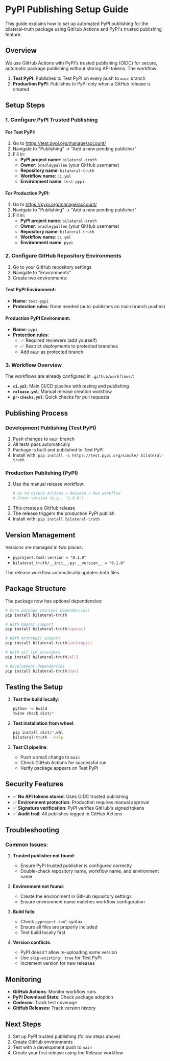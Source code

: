 # PyPI Publishing Setup Guide

This guide explains how to set up automated PyPI publishing for the bilateral-truth package using GitHub Actions and PyPI's trusted publishing feature.

## Overview

We use GitHub Actions with PyPI's trusted publishing (OIDC) for secure, automatic package publishing without storing API tokens. The workflow:

1. **Test PyPI**: Publishes to Test PyPI on every push to `main` branch
2. **Production PyPI**: Publishes to PyPI only when a GitHub release is created

## Setup Steps

### 1. Configure PyPI Trusted Publishing

#### For Test PyPI:
1. Go to https://test.pypi.org/manage/account/
2. Navigate to "Publishing" → "Add a new pending publisher"
3. Fill in:
   - **PyPI project name**: `bilateral-truth`
   - **Owner**: `bradleypallen` (your GitHub username)
   - **Repository name**: `bilateral-truth`
   - **Workflow name**: `ci.yml`
   - **Environment name**: `test-pypi`

#### For Production PyPI:
1. Go to https://pypi.org/manage/account/
2. Navigate to "Publishing" → "Add a new pending publisher"  
3. Fill in:
   - **PyPI project name**: `bilateral-truth`
   - **Owner**: `bradleypallen` (your GitHub username)
   - **Repository name**: `bilateral-truth`
   - **Workflow name**: `ci.yml`
   - **Environment name**: `pypi`

### 2. Configure GitHub Repository Environments

1. Go to your GitHub repository settings
2. Navigate to "Environments"
3. Create two environments:

#### Test PyPI Environment:
- **Name**: `test-pypi`
- **Protection rules**: None needed (auto-publishes on main branch pushes)

#### Production PyPI Environment:
- **Name**: `pypi`
- **Protection rules**: 
  - ✅ Required reviewers (add yourself)
  - ✅ Restrict deployments to protected branches
  - Add `main` as protected branch

### 3. Workflow Overview

The workflows are already configured in `.github/workflows/`:

- **`ci.yml`**: Main CI/CD pipeline with testing and publishing
- **`release.yml`**: Manual release creation workflow
- **`pr-checks.yml`**: Quick checks for pull requests

## Publishing Process

### Development Publishing (Test PyPI)
1. Push changes to `main` branch
2. All tests pass automatically
3. Package is built and published to Test PyPI
4. Install with: `pip install -i https://test.pypi.org/simple/ bilateral-truth`

### Production Publishing (PyPI)
1. Use the manual release workflow:
   ```bash
   # Go to GitHub Actions → Release → Run workflow
   # Enter version (e.g., "1.0.0")
   ```
2. This creates a GitHub release
3. The release triggers the production PyPI publish
4. Install with: `pip install bilateral-truth`

## Version Management

Versions are managed in two places:
- `pyproject.toml`: `version = "0.1.0"`
- `bilateral_truth/__init__.py`: `__version__ = "0.1.0"`

The release workflow automatically updates both files.

## Package Structure

The package now has optional dependencies:

```bash
# Core package (minimal dependencies)
pip install bilateral-truth

# With OpenAI support
pip install bilateral-truth[openai]

# With Anthropic support  
pip install bilateral-truth[anthropic]

# With all LLM providers
pip install bilateral-truth[all]

# Development dependencies
pip install bilateral-truth[dev]
```

## Testing the Setup

1. **Test the build locally**:
   ```bash
   python -m build
   twine check dist/*
   ```

2. **Test installation from wheel**:
   ```bash
   pip install dist/*.whl
   bilateral-truth --help
   ```

3. **Test CI pipeline**:
   - Push a small change to `main`
   - Check GitHub Actions for successful run
   - Verify package appears on Test PyPI

## Security Features

- ✅ **No API tokens stored**: Uses OIDC trusted publishing
- ✅ **Environment protection**: Production requires manual approval
- ✅ **Signature verification**: PyPI verifies GitHub's signed tokens
- ✅ **Audit trail**: All publishes logged in GitHub Actions

## Troubleshooting

### Common Issues:

1. **Trusted publisher not found**:
   - Ensure PyPI trusted publisher is configured correctly
   - Double-check repository name, workflow name, and environment name

2. **Environment not found**:
   - Create the environment in GitHub repository settings
   - Ensure environment name matches workflow configuration

3. **Build fails**:
   - Check `pyproject.toml` syntax
   - Ensure all files are properly included
   - Test build locally first

4. **Version conflicts**:
   - PyPI doesn't allow re-uploading same version
   - Use `skip-existing: true` for Test PyPI
   - Increment version for new releases

## Monitoring

- **GitHub Actions**: Monitor workflow runs
- **PyPI Download Stats**: Check package adoption
- **Codecov**: Track test coverage
- **GitHub Releases**: Track version history

## Next Steps

1. Set up PyPI trusted publishing (follow steps above)
2. Create GitHub environments
3. Test with a development push to `main`
4. Create your first release using the Release workflow